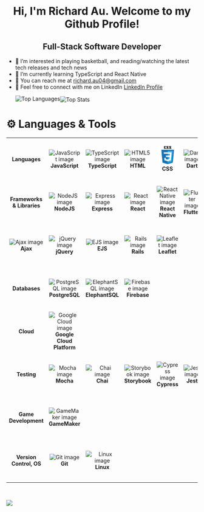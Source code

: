 <!---
au-richard/au-richard is a ✨ special ✨ repository because its `README.md` (this file) appears on your GitHub profile.
You can click the Preview link to take a look at your changes.
--->
<h1 align="center">Hi, I'm Richard Au. Welcome to my Github Profile!</h1>
<h2 align="center">Full-Stack Software Developer</h1>

- 👀 I’m interested in playing basketball, and reading/watching the latest tech releases and tech news
- 📝 I’m currently learning TypeScript and React Native
- 📧 You can reach me at richard.au04@gmail.com
- 💼 Feel free to connect with me on LinkedIn [LinkedIn Profile](https://www.linkedin.com/in/aurichard4 "My LinkedIn Page")
    <!-- width="400" height="300" -->
    <p align="left">
      <img align="left" src="https://github-readme-stats-eight-theta.vercel.app/api/top-langs?username=au-richard&show_icons=true&locale=en&layout=compact" alt="Top Languages" />
      <img align="center" src="https://github-readme-stats-eight-theta.vercel.app/api?username=au-richard&show_icons=true&locale=en" width="400" height="170" alt="Top Stats">
    </p>

# ⚙️ Languages & Tools

<table>
  <tr>
    <td align="center"><strong>Languages</strong></td>
    <td align="center" height="108" width="108">
      <img src="https://upload.wikimedia.org/wikipedia/commons/thumb/9/99/Unofficial_JavaScript_logo_2.svg/480px-Unofficial_JavaScript_logo_2.svg.png" width="48" height="48" alt="JavaScript image" />
      <br />
      <strong>JavaScript</strong>
    </td>
    <td align="center" height="108" width="108">
      <img src="https://cdn.worldvectorlogo.com/logos/typescript-2.svg" width="48" height="48" alt="TypeScript image" />
      <br />
      <strong>TypeScript</strong>
    </td>
    <td align="center" height="108" width="108">
      <img src="https://upload.wikimedia.org/wikipedia/commons/thumb/6/61/HTML5_logo_and_wordmark.svg/2048px-HTML5_logo_and_wordmark.svg.png" width="48" height="48" alt="HTML5 image" />
      <br />
      <strong>HTML</strong>
    </td>
    <td align="center" height="108" width="108">
      <img src="https://raw.githubusercontent.com/devicons/devicon/master/icons/css3/css3-original-wordmark.svg" width="48" height="48" alt="CSS3 image" />
      <br />
      <strong>CSS</strong>
    </td>
    <td align="center" height="108" width="108">
      <img src="https://cdn.freebiesupply.com/logos/large/2x/dart-logo-svg-vector.svg" width="48" height="48" alt="Dart image" />
      <br />
      <strong>Dart</strong>
    </td>
    <td align="center" height="108" width="108">
      <img src="http://cdn.onlinewebfonts.com/svg/img_5361.png" width="48" height="48" alt="SQL image" />
      <br />
      <strong>SQL</strong>
    </td>
    <td align="center" height="108" width="108">
      <img src="https://upload.wikimedia.org/wikipedia/commons/thumb/7/73/Ruby_logo.svg/1024px-Ruby_logo.svg.png" width="48" height="48" alt="Ruby image" />
      <br />
      <strong>Ruby</strong>
    </td>
  </tr>
  <tr>
    <td align="center"><strong>Frameworks & Libraries</strong></td>
    <td align="center" height="108" width="108">
      <img src="https://www.clipartmax.com/png/middle/89-894960_js-discord-bot-logo-node-js-and-react-js.png" width="48" height="48" alt="NodeJS image" />
      <br />
      <strong>NodeJS</strong>
    </td>
    <td align="center" height="108" width="108">
      <img src="https://skillshack.blob.core.windows.net/uploads/express.webp" width="48" height="48" alt="Express image" />
      <br />
      <strong>Express</strong>
    </td>
    <td align="center" height="108" width="108">
      <img src="https://upload.wikimedia.org/wikipedia/commons/thumb/a/a7/React-icon.svg/2300px-React-icon.svg.png" width="48" height="48" alt="React image" />
      <br />
      <strong>React</strong>
    </td>
    <td align="center" height="108" width="108">
      <img src="https://toppng.com/uploads/preview/react-native-svg-transformer-allows-you-import-svg-aperture-science-innovators-logo-11562851994zqcpwozsvy.png" width="48" height="48" alt="React Native image" />
      <br />
      <strong>React Native</strong>
    </td>
    <td align="center" height="108" width="108">
      <img src="https://seeklogo.com/images/F/flutter-logo-5086DD11C5-seeklogo.com.png" width="48" height="48" alt="Flutter image" />
      <br />
      <strong>Flutter</strong>
    </td>
    <td align="center" height="108" width="108">
      <img src="https://upload.wikimedia.org/wikipedia/commons/thumb/9/96/Sass_Logo_Color.svg/1280px-Sass_Logo_Color.svg.png" width="58" height="48" alt="SASS image" />
      <br />
      <strong>SASS</strong>
    </td>
    <td align="center" height="108" width="108">
      <img src="https://upload.wikimedia.org/wikipedia/commons/thumb/b/b2/Bootstrap_logo.svg/512px-Bootstrap_logo.svg.png" width="48" height="48" alt="Bootstrap image" />
      <br />
      <strong>Bootstrap</strong>
    </td>
  </tr>
  <tr>
    <td align="center" height="108" width="108">
      <img src="http://weboutsourcing-gateway.com/blog/wp-content/uploads/2020/06/AJAX3.gif" width="48" height="48" alt="Ajax image" />
      <br />
      <strong>Ajax</strong>
    </td>
    <td align="center" height="108" width="108">
      <img src="https://www.joykal.com/wp-content/uploads/2019/09/jquery.png" width="48" height="48" alt="jQuery image" />
      <br />
      <strong>jQuery</strong>
    </td>
    <td align="center" height="108" width="108">
      <img src="https://ejspr.com/app/uploads/2021/03/EJS-Monogram_Grass-Green_High-Res.png" width="55" height="55" alt="EJS image" />
      <br />
      <strong>EJS</strong>
    </td>
    <td align="center" height="108" width="108">
      <img src="https://cdn.iconscout.com/icon/free/png-256/rails-3521664-2945108.png" width="48" height="48" alt="Rails image" />
      <br />
      <strong>Rails</strong>
    </td> 
    <td align="center" height="108" width="108"> 
      <img src="https://w7.pngwing.com/pngs/347/210/png-transparent-leaflet-javascript-library-web-browser-plug-in-software-framework-others-leaf-rss-map.png" width="48" height="48" alt="Leaflet image" /> 
      <br /> 
      <strong>Leaflet</strong>
    </td>
  </tr>
  <tr>
    <td align="center"><strong>Databases</strong></td> 
    <td align="center" height="108" width="108"> 
      <img src="https://w7.pngwing.com/pngs/173/36/png-transparent-postgresql-logo-computer-software-database-open-source-s-text-head-snout.png" width="48" height="48" alt="PostgreSQL image" />
      <br />
      <strong>PostgreSQL</strong> 
    </td>
    <td align="center" height="108" width="108">
      <img src="https://pbs.twimg.com/profile_images/2661035254/f1797e21af006ca889d3e5f39293fca1_400x400.png" width="48" height="48" alt="ElephantSQL image" />
      <br />
      <strong>ElephantSQL</strong>
    </td>
        <td align="center" height="108" width="108">
      <img src="https://www.vectorlogo.zone/logos/firebase/firebase-icon.svg" width="48" height="48" alt="Firebase image" />
      <br />
      <strong>Firebase</strong>
    </td>
  </tr>
    <tr>
    <td align="center"><strong>Cloud</strong></td>
        <td align="center" height="108" width="108">
      <img src="https://upload.wikimedia.org/wikipedia/commons/thumb/0/01/Google-cloud-platform.svg/2048px-Google-cloud-platform.svg.png" width="48" height="48" alt="Google Cloud image" />
      <br />
      <strong>Google Cloud Platform</strong>
  </tr> 
  <tr>
    <td align="center" eight="108" width="80"><strong>Testing</strong></td>
    <td align="center" height="108" width="80">
      <img src="https://seeklogo.com/images/M/mocha-logo-66DA231220-seeklogo.com.png" width="48" height="48" alt="Mocha image" />
      <br />
      <strong>Mocha</strong>
    </td>
    <td align="center" height="108" width="80">
      <img src="https://avatars.githubusercontent.com/u/1515293?s=280&v=4" width="48" height="48" alt="Chai image" />
      <br />
      <strong>Chai</strong>
    </td>
    <td align="center" height="108" width="80">
      <img src="https://img.stackshare.io/service/4906/default_db6159e1ae3d61e909d2c05d5a2c6990bdc6088f.png" width="48" height="48" alt="Storybook image" />
      <br />
      <strong>Storybook</strong>
    </td>
    <td align="center" height="108" width="80">
      <img src="https://res.cloudinary.com/crunchbase-production/image/upload/c_lpad,f_auto,q_auto:eco,dpr_1/q1cwqhahz7jbtfzalznd" width="48" height="48" alt="Cypress image" />
      <br />
      <strong>Cypress</strong>
    </td>
    <td align="center" height="108" width="108">
      <img src="https://www.vectorlogo.zone/logos/jestjsio/jestjsio-icon.svg" width="48" height="48" alt="Jest image" />
      <br />
      <strong>Jest</strong>
    </td>
    <td align="center" height="108" width="80">
      <img src="https://rspec.info/images/logo_ogp.png" width="48" height="48" alt="RSpec image" />
      <br />
      <strong>RSpec</strong>
    </td>
    <td align="center" height="108" width="80">
      <img src="https://www.braveterry.com/wp-content/uploads/2015/01/capybara.jpg" width="48" height="48" alt="Capybara image" />
      <br />
      <strong width="20">Capybara</strong>
    </td>
  </tr>
  <tr>
    <td align="center"><strong>Game Development</strong></td>
    <td align="center" height="108" width="108">
      <img src="https://alternative.me/media/256/gamemaker-icon-l3s22cd91hciaaym-c.png" width="48" height="48" alt="GameMaker image" />
      <br />
      <strong>GameMaker</strong>
    </td>
  </tr>
  <tr>
    <td align="center"><strong>Version Control, OS</strong></td>
    <td align="center" height="108" width="108">
      <img src="https://git-scm.com/images/logos/downloads/Git-Icon-1788C.png" width="48" height="48" alt="Git image" />
      <br />
      <strong>Git</strong>
    </td>
    <td align="center" height="108" width="108">
      <img src="https://1000logos.net/wp-content/uploads/2017/03/LINUX-LOGO.png" width="48" height="48" alt="Linux image" />
      <br />
      <strong>Linux</strong>
    </td>
  </tr>
</table>

<br />

![](https://komarev.com/ghpvc/?username=au-richard&color=orange)

